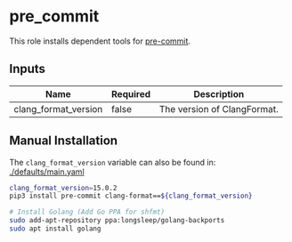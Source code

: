 # pre_commit

This role installs dependent tools for [pre-commit](https://pre-commit.com/).

## Inputs

| Name                 | Required | Description                 |
| -------------------- | -------- | --------------------------- |
| clang_format_version | false    | The version of ClangFormat. |

## Manual Installation

The `clang_format_version` variable can also be found in:
[./defaults/main.yaml](./defaults/main.yaml)

```bash
clang_format_version=15.0.2
pip3 install pre-commit clang-format==${clang_format_version}

# Install Golang (Add Go PPA for shfmt)
sudo add-apt-repository ppa:longsleep/golang-backports
sudo apt install golang
```

